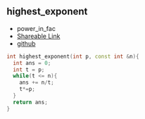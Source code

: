 
## highest_exponent

- power_in_fac
- [Shareable Link](https://thesobersobber.github.io/CP-Snippets/highest_exponent)
- [github](https://github.com/theSoberSobber/CP-Snippets/blob/main/snippets.json#L587)

```cpp
int highest_exponent(int p, const int &n){
  int ans = 0;
  int t = p;
  while(t <= n){
    ans += n/t;
    t*=p;
  }
  return ans;
}
```
